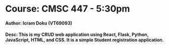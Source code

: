 # Course: CMSC 447 - 5:30pm
#### Author: Icram Doku (VT69093)
#### Desc: This is my CRUD web application using React, Flask, Python, JavaScript, HTML, and CSS. It is a simple Student registration application. 
